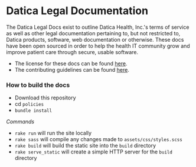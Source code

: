 # Datica Legal Documentation

The Datica Legal Docs exist to outline Datica Health, Inc.'s terms of service as well as other legal documentation pertaining to, but not restricted to, Datica products, software, web documentation or otherwise. These docs have been open sourced in order to help the health IT community grow and improve patient care through secure, usable software.

- The license for these docs can be found [here](https://github.com/catalyzeio/legal/blob/master/LICENSE.md%20).
- The contributing guidelines can be found [here](https://github.com/catalyzeio/legal/blob/master/CONTRIBUTING.md).

### How to build the docs

- Download this repository
- cd `policies`
- `bundle install`

*Commands*
- `rake run` will run the site locally
- `rake sass` will compile any changes made to `assets/css/styles.scss`
- `rake build` will build the static site into the `build` directory
- `rake serve_static` will create a simple HTTP server for the `build` directory